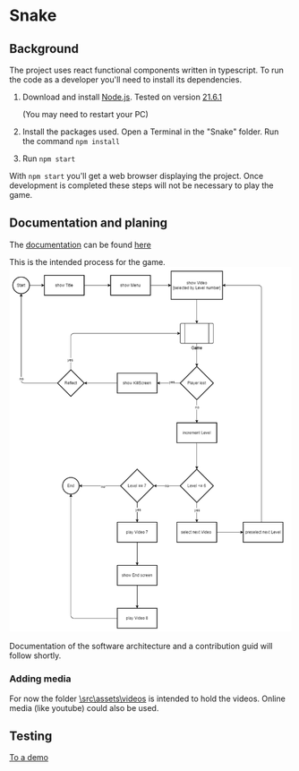 # Snake

## Background
The project uses react functional components written in typescript. 
To run the code as a developer you'll need to install its dependencies.
1. Download and install [Node.js](https://nodejs.org/en). Tested on version [21.6.1](https://nodejs.org/dist/v21.6.1/)

   (You may need to restart your PC)
2. Install the packages used. Open a Terminal in the "Snake" folder. Run the command `npm install`
3. Run `npm start`

With `npm start` you'll get a web browser displaying the project. Once development is completed these steps will not be necessary to play the game.

## Documentation and planing
The [documentation](https://github.com/BigAwesome/Snake/tree/master/docs) can be found [here](https://github.com/BigAwesome/Snake/tree/master/docs)

This is the intended process for the game.
![flow](https://github.com/BigAwesome/Snake/blob/master/docs/FlowDraft.png?raw=true)

Documentation of the software architecture and a contribution guid will follow shortly.

### Adding media
For now the folder [\src\assets\videos](https://github.com/BigAwesome/Snake/tree/master/src/assets/videos/) is intended to hold the videos. 
Online media (like youtube) could also be used.


## Testing 

[To a demo](https://bigawesome.github.io/Snake/build/)